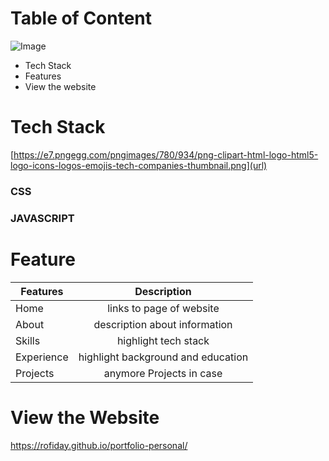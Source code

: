 # Table of Content

![Image](https://github.com/user-attachments/assets/ced54a30-74ee-4274-a3f3-64fa0b35b0ec)
- Tech Stack
- Features
- View the website

# Tech Stack

[https://e7.pngegg.com/pngimages/780/934/png-clipart-html-logo-html5-logo-icons-logos-emojis-tech-companies-thumbnail.png](url)

### CSS

### JAVASCRIPT

# Feature

 <!--- TABLES --->

| Features   |            Description             |
| ---------- | :--------------------------------: |
| Home       |      links to page of website      |
| About      |   description about information    |
| Skills     |        highlight tech stack        |
| Experience | highlight background and education |
| Projects   |      anymore Projects in case      |

# View the Website

https://rofiday.github.io/portfolio-personal/

